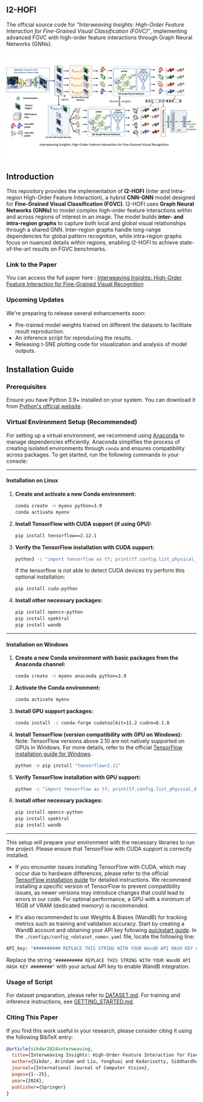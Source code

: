 ## I2-HOFI
The official source code for *"Interweaving Insights: High-Order Feature Interaction for Fine-Grained Visual Classification (FGVC)"*, implementing advanced FGVC with high-order feature interactions through Graph Neural Networks (GNNs).

![Visualization of I2-HOFI](media/I2hofi_visualization.gif)

## Introduction
This repository provides the implementation of **I2-HOFI** (Inter and Intra-region High-Order Feature Interaction), a hybrid **CNN-GNN** model designed for **Fine-Grained Visual Classification (FGVC)**. I2-HOFI uses **Graph Neural Networks (GNNs)** to model complex high-order feature interactions within and across regions of interest in an image. The model builds **inter- and intra-region graphs** to capture both local and global visual relationships through a shared GNN. Inter-region graphs handle long-range dependencies for global pattern recognition, while intra-region graphs focus on nuanced details within regions, enabling I2-HOFI to achieve state-of-the-art results on FGVC benchmarks.


### Link to the Paper
You can access the full paper here : [Interweaving Insights: High-Order Feature Interaction for Fine-Grained Visual Recognition](https://link.springer.com/article/10.1007/s11263-024-02260-y)

### Upcoming Updates
We're preparing to release several enhancements soon:
- Pre-trained model weights trained on different the datasets to facilitate result reproduction.
- An inference script for reproducing the results.
- Releasing t-SNE plotting code for visualization and analysis of model outputs.

## Installation Guide

### Prerequisites
Ensure you have Python 3.9+ installed on your system. You can download it from [Python's official website](https://www.python.org/downloads/).

### Virtual Environment Setup (Recommended)
For setting up a virtual environment, we recommend using [Anaconda](https://www.anaconda.com/download) to manage dependencies efficiently. Anaconda simplifies the process of creating isolated environments through `conda` and ensures compatibility across packages. To get started, run the following commands in your console:

--------------------------
#### Installation on Linux
1. **Create and activate a new Conda environment:**
   ```bash
   conda create -n myenv python=3.9
   conda activate myenv
   ```

2. **Install TensorFlow with CUDA support (if using GPU):**
   ```bash
   pip install tensorflow==2.12.1
   ```

3. **Verify the TensorFlow installation with CUDA support:**
   ```bash
   python3 -c "import tensorflow as tf; print(tf.config.list_physical_devices('GPU'))"
   ```
   If the tensorflow is not able to detect CUDA devices try perform this optional installation:
   ```bash
   pip install cuda-python
   ```

4. **Install other necessary packages:**
   ```bash
   pip install opencv-python
   pip install spektral
   pip install wandb
   ```
------------------
#### Installation on Windows

1. **Create a new Conda environment with basic packages from the Anaconda channel:**
   ```bash
   conda create -n myenv anaconda python=3.9
   ```

2. **Activate the Conda environment:**
   ```bash
   conda activate myenv
   ```

3. **Install GPU support packages:**
   ```bash
   conda install -c conda-forge cudatoolkit=11.2 cudnn=8.1.0
   ```

4. **Install TensorFlow (version compatibility with GPU on Windows):**
   Note:  TensorFlow versions above 2.10 are not natively supported on GPUs in Windows. For more details, refer to the official [TensorFlow installation guide for Windows](https://www.tensorflow.org/install/pip#windows-native).
   ```bash
   python -m pip install "tensorflow<2.11"
   ```

5. **Verify TensorFlow installation with GPU support:**
   ```bash
   python -c "import tensorflow as tf; print(tf.config.list_physical_devices('GPU'))"
   ```

6. **Install other necessary packages:**
   ```bash
   pip install opencv-python
   pip install spektral
   pip install wandb
   ```
--------------------------
This setup will prepare your environment with the necessary libraries to run the project. Please ensure that TensorFlow with CUDA support is correctly installed. 
- If you encounter issues installing TensorFlow with CUDA, which may occur due to hardware differences, please refer to the official [TensorFlow installation guide](https://www.tensorflow.org/install/pip) for detailed instructions. We recommend installing a specific version of TensorFlow to prevent compatibility issues, as newer versions may introduce changes that could lead to errors in our code. For optimal performance, a GPU with a minimum of 16GB of VRAM (dedicated memory) is recommended.

- It's also recommended to use Weights & Biases (WandB) for tracking metrics such as training and validation accuracy. Start by creating a WandB account and obtaining your API key following [quickstart guide](https://docs.wandb.ai/quickstart). In the `./configs/config_<dataset_name>.yaml` file, locate the following line:

```bash
API_key: "########## REPLACE THIS STRING WITH YOUR WandB API HASH KEY ########"
```
Replace the string `"########## REPLACE THIS STRING WITH YOUR WandB API HASH KEY ########"` with your actual API key to enable WandB integration.

### Usage of Script
For dataset preparation, please refer to [DATASET.md](datasets/DATASET.md). For training and inference instructions, see [GETTING_STARTED.md](GETTING_STARTED.md).

### Citing This Paper
If you find this work useful in your research, please consider citing it using the following BibTeX entry:

```BibTeX
@article{sikdar2024interweaving,
  title={Interweaving Insights: High-Order Feature Interaction for Fine-Grained Visual Recognition},
  author={Sikdar, Arindam and Liu, Yonghuai and Kedarisetty, Siddhardha and Zhao, Yitian and Ahmed, Amr and Behera, Ardhendu},
  journal={International Journal of Computer Vision},
  pages={1--25},
  year={2024},
  publisher={Springer}
}
```
